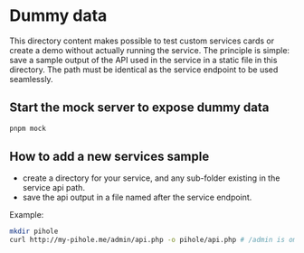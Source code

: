 # Dummy data

This directory content makes possible to test custom services cards or create a demo without actually running the service.
The principle is simple: save a sample output of the API used in the service in a static file in this directory. The path must be identical as the service endpoint to be used seamlessly.

## Start the mock server to expose dummy data

```sh
pnpm mock
```

## How to add a new services sample

- create a directory for your service, and any sub-folder existing in the service api path.
- save the api output in a file named after the service endpoint.

Example:

```sh
mkdir pihole
curl http://my-pihole.me/admin/api.php -o pihole/api.php # /admin is omitted because for PiHole, the implementation expect it to be in the base url (`url` or `endpoint` property)
```
